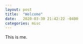 ```yaml
---
layout: post
title:  "Welcome"
date:   2020-03-30 21:42:22 -0400
categories: misc
---
```

This is me.

<!--- You’ll find this post in your `_posts` directory. Go ahead and edit it and re-build the site to see your changes. You can rebuild the site in many different ways, but the most common way is to run `jekyll serve`, which launches a web server and auto-regenerates your site when a file is updated.

Jekyll requires blog post files to be named according to the following format:

`YEAR-MONTH-DAY-title.MARKUP`
-->
